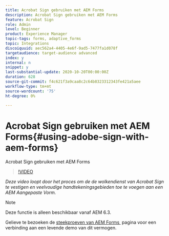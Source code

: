 ```yaml
---
title: Acrobat Sign gebruiken met AEM Forms
description: Acrobat Sign gebruiken met AEM Forms
feature: Acrobat Sign
role: Admin
level: Beginner
product: Experience Manager
topic-tags: forms, adaptive_forms
topic: Integrations
discoiquuid: aec562a4-4405-4e6f-9ad5-7477fa1d078f
targetaudience: target-audience advanced
index: y
internal: n
snippet: y
last-substantial-update: 2020-10-20T00:00:00Z
duration: 628
source-git-commit: f4c621f3a9caa8c2c64b8323312343fe421a5aee
workflow-type: tm+mt
source-wordcount: '75'
ht-degree: 0%

---
```



# Acrobat Sign gebruiken met AEM Forms{#using-adobe-sign-with-aem-forms}

Acrobat Sign gebruiken met AEM Forms

>[!VIDEO](https://video.tv.adobe.com/v/18696?quality=12&learn=on)

*Deze video loopt door het proces om de de wolkendienst van Acrobat Sign te vestigen en veelvoudige handtekeningsgebieden toe te voegen aan een AEM Aangepaste Vorm.*

>[!NOTE]
>
>Deze functie is alleen beschikbaar vanaf AEM 6.3.

Gelieve te bezoeken de [&#x200B; steekproeven van AEM Forms &#x200B;](https://forms.enablementadobe.com/content/samples/samples.html?query=0#formsandsign) pagina voor een verbinding aan een levende demo van dit vermogen.
